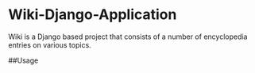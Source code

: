 # Wiki-Django-Application

Wiki is a Django based project that consists of a number of encyclopedia entries on various topics.

##Usage

